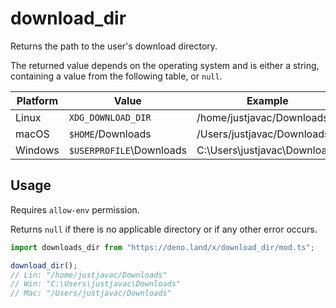 # download_dir

Returns the path to the user's download directory.

The returned value depends on the operating system and is either a string, containing a value from the following table, or `null`.

|Platform | Value                    | Example                      |
| ------- | ----------------------   | ---------------------------- |
| Linux   | `XDG_DOWNLOAD_DIR`       | /home/justjavac/Downloads    |
| macOS   | `$HOME`/Downloads        | /Users/justjavac/Downloads   |
| Windows | `$USERPROFILE`\Downloads | C:\Users\justjavac\Downloads |

## Usage

Requires `allow-env` permission.

Returns `null` if there is no applicable directory or if any other error occurs.

```ts
import downloads_dir from "https://deno.land/x/download_dir/mod.ts";

download_dir();
// Lin: "/home/justjavac/Downloads"
// Win: "C:\Users\justjavac\Downloads"
// Mac: "/Users/justjavac/Downloads"
```
